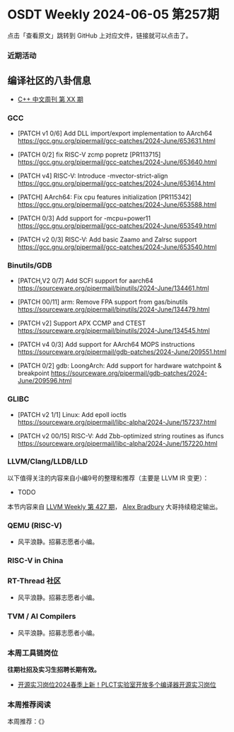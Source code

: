 # OSDT Weekly 2024-06-05 第257期

点击「查看原文」跳转到 GitHub 上对应文件，链接就可以点击了。

### 近期活动

## 编译社区的八卦信息

- [C++ 中文周刊 第 XX 期]()

### GCC


- [PATCH v1 0/6] Add DLL import/export implementation to AArch64
  https://gcc.gnu.org/pipermail/gcc-patches/2024-June/653631.html

- [PATCH 0/2] fix RISC-V zcmp popretz [PR113715]
  https://gcc.gnu.org/pipermail/gcc-patches/2024-June/653640.html

- [PATCH v4] RISC-V: Introduce -mvector-strict-align
  https://gcc.gnu.org/pipermail/gcc-patches/2024-June/653614.html

- [PATCH] AArch64: Fix cpu features initialization [PR115342]
  https://gcc.gnu.org/pipermail/gcc-patches/2024-June/653588.html

- [PATCH 0/3] Add support for -mcpu=power11
  https://gcc.gnu.org/pipermail/gcc-patches/2024-June/653549.html

- [PATCH v2 0/3] RISC-V: Add basic Zaamo and Zalrsc support
  https://gcc.gnu.org/pipermail/gcc-patches/2024-June/653540.html

### Binutils/GDB

- [PATCH,V2 0/7] Add SCFI support for aarch64
  https://sourceware.org/pipermail/binutils/2024-June/134461.html

- [PATCH 00/11] arm: Remove FPA support from gas/binutils
  https://sourceware.org/pipermail/binutils/2024-June/134479.html

- [PATCH v2] Support APX CCMP and CTEST
  https://sourceware.org/pipermail/binutils/2024-June/134545.html

- [PATCH v4 0/3] Add support for AArch64 MOPS instructions
  https://sourceware.org/pipermail/gdb-patches/2024-June/209551.html

- [PATCH 0/2] gdb: LoongArch: Add support for hardware watchpoint & breakpoint
  https://sourceware.org/pipermail/gdb-patches/2024-June/209596.html

### GLIBC

- [PATCH v2 1/1] Linux: Add epoll ioctls
  https://sourceware.org/pipermail/libc-alpha/2024-June/157237.html

- [PATCH v2 00/15] RISC-V: Add Zbb-optimized string routines as ifuncs
  https://sourceware.org/pipermail/libc-alpha/2024-June/157220.html

### LLVM/Clang/LLDB/LLD


以下值得关注的内容来自小编9号的整理和推荐（主要是 LLVM IR 变更）：

- TODO

本节内容来自 [LLVM Weekly 第 427 期](http://llvmweekly.org/issue/427)，
[Alex Bradbury](https://www.linkedin.com/in/alex-bradbury/) 大哥持续稳定输出。

### QEMU (RISC-V)

- 风平浪静。招募志愿者小编。

### RISC-V in China

### RT-Thread 社区

- 风平浪静。招募志愿者小编。

### TVM / AI Compilers

- 风平浪静。招募志愿者小编。

### 本周工具链岗位

**往期社招及实习生招聘长期有效。**

- [开源实习岗位2024春季上新！PLCT实验室开放多个编译器开源实习岗位](https://mp.weixin.qq.com/s/D-l7hE2S-21NCAZsVqPzMA)

### 本周推荐阅读

本周推荐：《》
